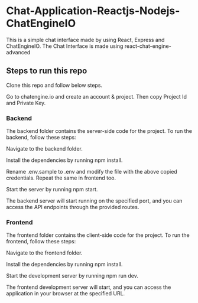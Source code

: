 # Chat-Application-Reactjs-Nodejs-ChatEngineIO

This is a simple chat interface made by using React, Express and ChatEngineIO.
The Chat Interface is made using react-chat-engine-advanced 

## Steps to run this repo
Clone this repo and follow below steps.

Go to chatengine.io and create an account & project. Then copy Project Id and Private Key.

### Backend
The backend folder contains the server-side code for the project. To run the backend, follow these steps:

Navigate to the backend folder.

Install the dependencies by running npm install.

Rename .env.sample to .env and modify the file with the above copied credentials. Repeat the same in frontend too.

Start the server by running npm start.

The backend server will start running on the specified port, and you can access the API endpoints through the provided routes.

### Frontend
The frontend folder contains the client-side code for the project. To run the frontend, follow these steps:

Navigate to the frontend folder.

Install the dependencies by running npm install.

Start the development server by running npm run dev.

The frontend development server will start, and you can access the application in your browser at the specified URL.

